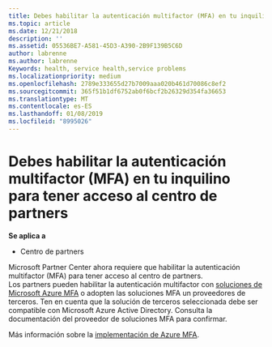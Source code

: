 ```yaml
---
title: Debes habilitar la autenticación multifactor (MFA) en tu inquilino para tener acceso a esta página | El centro de partners
ms.topic: article
ms.date: 12/21/2018
description: ''
ms.assetid: 05536BE7-A581-45D3-A390-2B9F139B5C6D
author: labrenne
ms.author: labrenne
Keywords: health, service health,service problems
ms.localizationpriority: medium
ms.openlocfilehash: 2789e333655d27b7009aaa020b461d70086c8ef2
ms.sourcegitcommit: 365f51b1df6752ab0f6bcf2b26329d354fa36653
ms.translationtype: MT
ms.contentlocale: es-ES
ms.lasthandoff: 01/08/2019
ms.locfileid: "8995026"
---
```

# <a name="you-must-enable-multi-factor-authentication-mfa-on-your-tenant-to-gain-access-to-partner-center"></a>Debes habilitar la autenticación multifactor (MFA) en tu inquilino para tener acceso al centro de partners

**Se aplica a**

- Centro de partners


Microsoft Partner Center ahora requiere que habilitar la autenticación multifactor (MFA) para tener acceso al centro de partners.  
Los partners pueden habilitar la autenticación multifactor con [soluciones de Microsoft Azure MFA](https://docs.microsoft.com/en-us/azure/active-directory/authentication/concept-mfa-howitworks) o adopten las soluciones MFA un proveedores de terceros. Ten en cuenta que la solución de terceros seleccionada debe ser compatible con Microsoft Azure Active Directory. Consulta la documentación del proveedor de soluciones MFA para confirmar. 

Más información sobre la [implementación de Azure MFA](https://docs.microsoft.com/en-us/azure/active-directory/authentication/howto-mfa-getstarted). 
 
